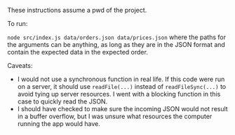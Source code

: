 These instructions assume a pwd of the project.


To run:

`node src/index.js data/orders.json data/prices.json` where the paths for the arguments can be anything, as long as they are in the JSON format and contain the expected data in the expected order.

Caveats:
- I would not use a synchronous function in real life.  If this code were run on a server, it should use `readFile(...)` instead of `readFileSync(...)` to avoid tying up server resources.  I went with a blocking function in this case to quickly read the JSON.
- I should have checked to make sure the incoming JSON would not result in a buffer overflow, but I was unsure what resources the computer running the app would have.